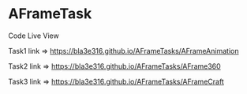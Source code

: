 # AFrameTask
Code Live View

Task1 link => https://bla3e316.github.io/AFrameTasks/AFrameAnimation

Task2 link => https://bla3e316.github.io/AFrameTasks/AFrame360

Task3 link => https://bla3e316.github.io/AFrameTasks/AFrameCraft
